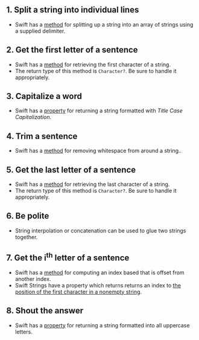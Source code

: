 ## 1. Split a string into individual lines

- Swift has a [method][nsstring-components-docs] for splitting up a string into an array of strings using a supplied delimiter.

## 2. Get the first letter of a sentence

- Swift has a [method][string-first-docs] for retrieving the first character of a string.
- The return type of this method is `Character?`. Be sure to handle it appropriately.

## 3. Capitalize a word

- Swift has a [property][nsstring-capitalized-docs] for returning a string formatted with _Title Case Capitalization_.

## 4. Trim a sentence

- Swift has a [method][nsstring-trimming-docs] for removing whitespace from around a string..

## 5. Get the last letter of a sentence

- Swift has a [method][string-last-docs] for retrieving the last character of a string.
- The return type of this method is `Character?`. Be sure to handle it appropriately.

## 6. Be polite

- String interpolation or concatenation can be used to glue two strings together.

## 7. Get the i<sup>th</sup> letter of a sentence

- Swift has a [method][string-index-offset] for computing an index based that is offset from another index.
- Swift Strings have a property which returns returns an index to [the position of the first character in a nonempty string][string-startindex-docs].

## 8. Shout the answer

- Swift has a [property][nsstring-uppercased-docs] for returning a string formatted into all uppercase letters.

[nsstring-components-docs]: https://developer.apple.com/documentation/foundation/nsstring/1413214-components
[string-first-docs]: https://developer.apple.com/documentation/swift/string/2894206-first
[string-last-docs]: https://developer.apple.com/documentation/swift/string/2893970-last
[string-startindex-docs]: https://developer.apple.com/documentation/swift/string/1540930-startindex
[nsstring-trimming-docs]: https://developer.apple.com/documentation/foundation/nsstring/1415462-trimmingcharacters
[nsstring-capitalized-docs]: https://developer.apple.com/documentation/foundation/nsstring/1416784-capitalized
[string-index-offset]: https://developer.apple.com/documentation/swift/string/1786175-index
[nsstring-uppercased-docs]: https://developer.apple.com/documentation/foundation/nsstring/1409855-uppercased
